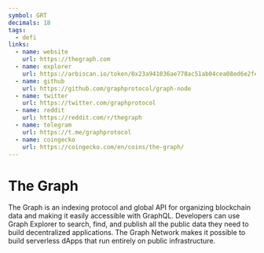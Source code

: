 ```yaml
---
symbol: GRT
decimals: 18
tags:
  - defi
links:
  - name: website
    url: https://thegraph.com
  - name: explorer
    url: https://arbiscan.io/token/0x23a941036ae778ac51ab04cea08ed6e2fe103614
  - name: github
    url: https://github.com/graphprotocol/graph-node
  - name: twitter
    url: https://twitter.com/graphprotocol
  - name: reddit
    url: https://reddit.com/r/thegraph
  - name: telegram
    url: https://t.me/graphprotocol
  - name: coingecko
    url: https://coingecko.com/en/coins/the-graph/
---
```


# The Graph

The Graph is an indexing protocol and global API for organizing blockchain data and making it easily accessible with GraphQL. Developers can use Graph Explorer to search, find, and publish all the public data they need to build decentralized applications. The Graph Network makes it possible to build serverless dApps that run entirely on public infrastructure.
